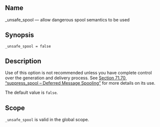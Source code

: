 <a name="conf.ref.unsafe_spool"></a>
## Name

_unsafe_spool — allow dangerous spool semantics to be used

## Synopsis

`_unsafe_spool = false`

<a name="idp27277680"></a>
## Description

Use of this option is not recommended unless you have complete control over the generation and delivery process. See [Section 71.70, “suppress_spool – Deferred Message Spooling”](modules.suppress_spool "71.70. suppress_spool – Deferred Message Spooling") for more details on its use.

The default value is `false`.

<a name="idp27281104"></a>
## Scope

`_unsafe_spool` is valid in the global scope.

